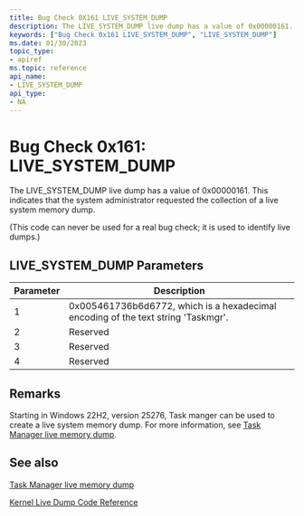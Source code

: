 ```yaml
---
title: Bug Check 0X161 LIVE_SYSTEM_DUMP
description: The LIVE_SYSTEM_DUMP live dump has a value of 0x00000161. This indicates that the system administrator requested the collection of a live system memory dump.
keywords: ["Bug Check 0x161 LIVE_SYSTEM_DUMP", "LIVE_SYSTEM_DUMP"]
ms.date: 01/30/2023
topic_type:
- apiref
ms.topic: reference
api_name:
- LIVE_SYSTEM_DUMP
api_type:
- NA
---
```


# Bug Check 0x161: LIVE\_SYSTEM\_DUMP

The LIVE\_SYSTEM\_DUMP live dump has a value of 0x00000161. This indicates that the system administrator requested the collection of a live system memory dump.

(This code can never be used for a real bug check; it is used to identify live dumps.)

## LIVE\_SYSTEM\_DUMP Parameters

| Parameter | Description                  |
|-----------|------------------------------|
| 1         | 0x005461736b6d6772, which is a hexadecimal encoding of the text string 'Taskmgr'.   |
| 2         | Reserved |
| 3         | Reserved |
| 4         | Reserved |

## Remarks

Starting in Windows 22H2, version 25276, Task manger can be used to create a live system memory dump. For more information, see [Task Manager live memory dump](task-manager-live-dump.md).



## See also

[Task Manager live memory dump](task-manager-live-dump.md)

[Kernel Live Dump Code Reference](bug-check-code-reference-live-dump.md)
